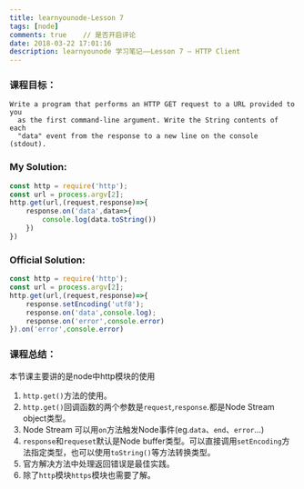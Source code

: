 ```yaml
---
title: learnyounode-Lesson 7
tags: [node]
comments: true    // 是否开启评论
date: 2018-03-22 17:01:16
description: learnyounode 学习笔记——Lesson 7 – HTTP Client
---
```


### 课程目标：
```
Write a program that performs an HTTP GET request to a URL provided to you
  as the first command-line argument. Write the String contents of each
  "data" event from the response to a new line on the console (stdout).
```

### My Solution:
```javascript
const http = require('http');
const url = process.argv[2];
http.get(url,(request,response)=>{
    response.on('data',data=>{
        console.log(data.toString())
    })
})
```

### Official Solution:
```javascript
const http = require('http');
const url = process.argv[2];
http.get(url,(request,response)=>{
    response.setEncoding('utf8');
    response.on('data',console.log);
    response.on('error',console.error)
}).on('error',console.error)
```

### 课程总结：
本节课主要讲的是node中http模块的使用
1. `http.get()`方法的使用。
2. `http.get()`回调函数的两个参数是`request`,`response`.都是Node Stream object类型。
3. Node Stream 可以用`on`方法触发Node事件(eg.`data`、`end`、`error`...)
4. `response`和`requeset`默认是Node buffer类型。可以直接调用`setEncoding`方法指定类型，也可以使用`toString()`等方法转换类型。
5. 官方解决方法中处理返回错误是最佳实践。
6. 除了`http`模块`https`模块也需要了解。